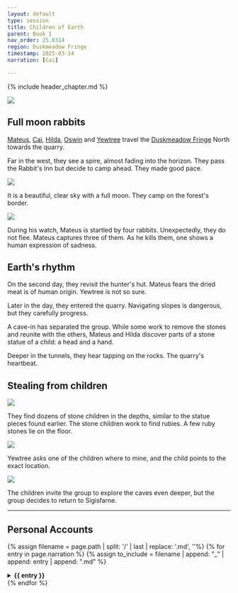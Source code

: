 ```yaml
---
layout: default
type: session
title: Children of Earth
parent: Book I
nav_order: 25.0314
region: Duskmeadow Fringe
timestamp: 2025-03-14
narration: [Cai]

---
```


{% include header_chapter.md %}

![](https://i.imgur.com/wO8ay34.png)

## Full moon rabbits

[Mateus](../../directory/Sigisfarne/Mateus.md), [Cai](../../directory/Sigisfarne/Cai.md), [Hilda](../../directory/Sigisfarne/Hilda.md), [Oswin](../../directory/Sigisfarne/Oswin.md) and [Yewtree](../../directory/Sigisfarne/Yewtree.md) travel the [Duskmeadow Fringe](../../directory/DuskmeadowFringe/index.md) North towards the quarry.

Far in the west, they see a spire, almost fading into the horizon. They pass the Rabbit's Inn but decide to camp ahead. They made good pace.

![](https://i.imgur.com/J0kh8Zc.png)

It is a beautiful, clear sky with a full moon. They camp on the forest's border.

![](https://i.imgur.com/V5XPByM.jpeg)

During his watch, Mateus is startled by four rabbits. Unexpectedly, they do not flee. Mateus captures three of them. As he kills them, one shows a human expression of sadness.

## Earth's rhythm

On the second day, they revisit the hunter's hut. Mateus fears the dried meat is of human origin. Yewtree is not so sure.

Later in the day, they entered the quarry. Navigating slopes is dangerous, but they carefully progress.

A cave-in has separated the group. While some work to remove the stones and reunite with the others, Mateus and Hilda discover parts of a stone statue of a child: a head and a hand.

Deeper in the tunnels, they hear tapping on the rocks. The quarry's heartbeat.

## Stealing from children 

![](https://i.imgur.com/6BT0lxY.png)


They find dozens of stone children in the depths, similar to the statue pieces found earlier. The stone children work to find rubies. A few ruby stones lie on the floor.

![](https://i.imgur.com/EEPH5U8.png)


Yewtree asks one of the children where to mine, and the child points to the exact location.

![](https://i.imgur.com/EIZRJY2.png)


The children invite the group to explore the caves even deeper, but the group decides to return to Sigisfarne.


---

## Personal Accounts

{% assign filename = page.path | split: '/' | last | replace: '.md', ''%}
{% for entry in page.narration %}
{% assign to_include = filename | append: "_" | append: entry | append: ".md" %}
<details close markdown="block">
  <summary id="index">
    <b>{{ entry }}</b><br> 
  </summary>
{: .text-delta .fs-5}
{% include_relative {{ to_include }} %}
</details>
{% endfor %}